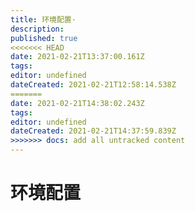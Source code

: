 ```yaml
---
title: 环境配置·
description: 
published: true
<<<<<<< HEAD
date: 2021-02-21T13:37:00.161Z
tags: 
editor: undefined
dateCreated: 2021-02-21T12:58:14.538Z
=======
date: 2021-02-21T14:38:02.243Z
tags: 
editor: undefined
dateCreated: 2021-02-21T14:37:59.839Z
>>>>>>> docs: add all untracked content
---
```


# 环境配置